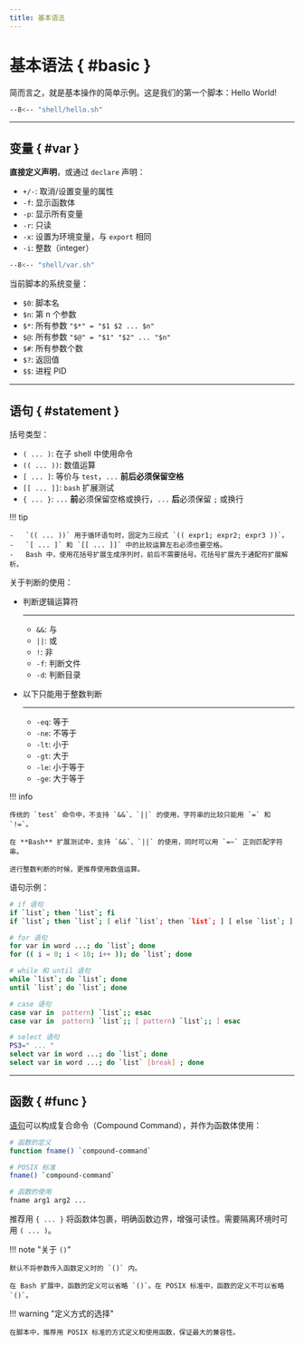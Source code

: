 ```yaml
---
title: 基本语法
---
```


基本语法 { #basic }
========

简而言之，就是基本操作的简单示例。这是我们的第一个脚本：Hello World!

``` bash title="hello.sh"
--8<-- "shell/hello.sh"
```

---

变量 { #var }
-------------

**直接定义声明**，或通过 `declare` 声明：

-   `+/-`: 取消/设置变量的属性
-   `-f`: 显示函数体
-   `-p`: 显示所有变量
-   `-r`: 只读
-   `-x`: 设置为环境变量，与 `export` 相同
-   `-i`: 整数（integer）

``` bash title="var.sh"
--8<-- "shell/var.sh"
```

当前脚本的系统变量：

-   `$0`: 脚本名
-   `$n`: 第 n 个参数
-   `$*`: 所有参数 `"$*" = "$1 $2 ... $n"`
-   `$@`: 所有参数 `"$@" = "$1" "$2" ... "$n"`
-   `$#`: 所有参数个数
-   `$?`: 返回值
-   `$$`: 进程 PID

---

语句 { #statement }  
-------------------

括号类型：

-   ` ( ... ) `: 在子 shell 中使用命令
-   `(( ... ))`: 数值运算
-   ` [ ... ] `: 等价与 `test`，`...` **前后必须保留空格**
-   `[[ ... ]]`: `bash` 扩展测试
-   ` { ... } `: `...` **前**必须保留空格或换行，`...` **后**必须保留 `;` 或换行

!!! tip

    -   `(( ... ))` 用于循环语句时，固定为三段式 `(( expr1; expr2; expr3 ))`。
    -   `[ ... ]` 和 `[[ ... ]]` 中的比较运算左右必须也要空格。
    -   Bash 中，使用花括号扩展生成序列时，前后不需要括号。花括号扩展先于通配符扩展解析。

关于判断的使用：

<div class="grid cards" markdown>

-   判断逻辑运算符

    ---
    
    - `&&`: 与
    - `||`: 或
    - `!`: 非
    - `-f`: 判断文件
    - `-d`: 判断目录
    
-   以下只能用于整数判断
    
    ---

    - `-eq`: 等于 
    - `-ne`: 不等于
    - `-lt`: 小于
    - `-gt`: 大于
    - `-le`: 小于等于
    - `-ge`: 大于等于

</div>

!!! info

    传统的 `test` 命令中，不支持 `&&`、`||` 的使用，字符串的比较只能用 `=` 和 `!=`。

    在 **Bash** 扩展测试中，支持 `&&`、`||` 的使用，同时可以用 `=~` 正则匹配字符串。

    进行整数判断的时候，更推荐使用数值运算。

语句示例：

``` bash
# if 语句
if `list`; then `list`; fi
if `list`; then `list`; [ elif `list`; then `list`; ] [ else `list`; ] fi 

# for 语句
for var in word ...; do `list`; done
for (( i = 0; i < 10; i++ )); do `list`; done

# while 和 until 语句
while `list`; do `list`; done
until `list`; do `list`; done

# case 语句
case var in  pattern) `list`;; esac
case var in  pattern) `list`;; [ pattern) `list`;; ] esac

# select 语句
PS3=" ... "
select var in word ...; do `list`; done
select var in word ...; do `list` [break] ; done
```

---

函数 { #func }
--------------

[语句][statment]可以构成复合命令（Compound Command），并作为函数体使用：

  [statment]: #statement

``` bash
# 函数的定义
function fname() `compound-command`

# POSIX 标准
fname() `compound-command`

# 函数的使用
fname arg1 arg2 ...
```

推荐用 `{ ... }` 将函数体包裹，明确函数边界，增强可读性。需要隔离环境时可用 `( ... )`。

!!! note "关于 `()`"
    
    默认不将参数传入函数定义时的 `()` 内。

    在 Bash 扩展中，函数的定义可以省略 `()`。在 POSIX 标准中，函数的定义不可以省略 `()`。

!!! warning "定义方式的选择"

    在脚本中，推荐用 POSIX 标准的方式定义和使用函数，保证最大的兼容性。
